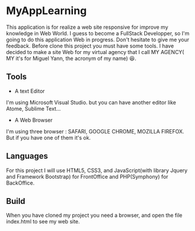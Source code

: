 # MyAppLearning
This application is for realize a web site responsive for improve my knowledge in Web World. I guess to become a FullStack Developper, so I'm going to do this application Web in progress. Don't hesitate to give me your feedback.
Before clone this project you must have some tools.
I have decided to make a site Web for my virtual agency that I call MY AGENCY( MY it's for Miguel Yann, the acronym of my name) 😆.

## Tools

* A text Editor

I'm using Microsoft Visual Studio. but you can have another editor like Atome, Sublime Text...

* A Web Browser

I'm using three browser : SAFARI, GOOGLE CHROME, MOZILLA FIREFOX. But if you have one of them it's ok.

## Languages 

For this project
 I will use HTML5, CSS3, and JavaScript(with library Jquery and Framework Bootstrap) for FrontOffice and PHP(Symphony) for BackOffice.

## Build

When you have cloned my project you need a browser, and open the file index.html to see my web site.
 


